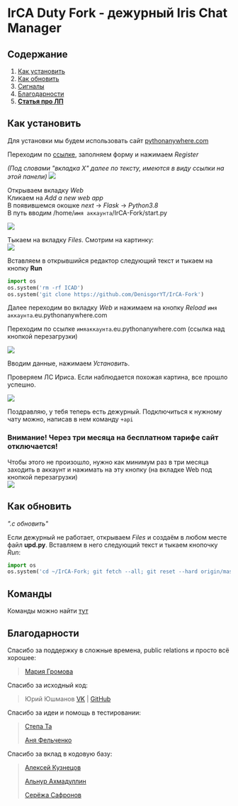 # IrCA Duty Fork - дежурный Iris Chat Manager

## Содержание
1. [Как установить](./README.md#Как-установить)
2. [Как обновить](./README.md#Как-обновить)
3. [Сигналы](./README.md#Сигналы)
4. [Благодарности](./README.md#Благодарности)
5. [**Статья про ЛП**](http://vk.com/@ircaduty-lp-module)

<!-- Если что, [в нашей беседке](https://vk.me/join/cDa3Oe01mwpXuBL2QPOIPLfmJlaLKYBHWEo=) тебе могут помочь. -->
<!-- **(уважай чужое время и проверь сначала заметки беседы, скорее всего, там есть ответ на твой вопрос)** -->

## Как установить

Для установки мы будем использовать сайт [pythonanywhere.com](https://www.eu.pythonanywhere.com/)

Переходим по [ссылке](https://www.eu.pythonanywhere.com/registration/register/beginner/), заполняем форму и нажимаем *Register*

*(Под словами "вкладка X" далее по тексту, имеются в виду ссылки на этой панели)*
[![](https://sun9-35.userapi.com/GvwS8jmduczHApabBhlJyeJcAzhMLkFEE8Bqmw/_UZT_5jUQtk.jpg)](https://sun9-35.userapi.com/GvwS8jmduczHApabBhlJyeJcAzhMLkFEE8Bqmw/_UZT_5jUQtk.jpg)


Открываем вкладку *Web*\
Кликаем на *Add a new web app*\
В появившемся окошке *next*  -> *Flask* -> *Python3.8*\
В путь вводим /home/`имя аккаунта`/IrCA-Fork/start.py

[![](https://sun1-88.userapi.com/7GyijrmWOq2WKYg-RqZMsZjn_5J9FAN0yTv8hA/EzO72_mIHwc.jpg)](https://sun1-88.userapi.com/7GyijrmWOq2WKYg-RqZMsZjn_5J9FAN0yTv8hA/EzO72_mIHwc.jpg)

Тыкаем на вкладку *Files*. Смотрим на картинку:\
[![](https://sun9-79.userapi.com/impf/UxI4dBLSwiYBT_JojwqN1O6xq_I0tZSVqKvBoQ/zVjLKL9NpKc.jpg?size=777x137&quality=96&sign=fd988e120467f5046da6a4ce944947d8&type=album)](https://sun9-79.userapi.com/impf/UxI4dBLSwiYBT_JojwqN1O6xq_I0tZSVqKvBoQ/zVjLKL9NpKc.jpg?size=777x137&quality=96&sign=fd988e120467f5046da6a4ce944947d8&type=album)

Вставляем в открывшийся редактор следующий текст и тыкаем на кнопку **Run**
```python
import os
os.system('rm -rf ICAD')
os.system('git clone https://github.com/DenisgorYT/IrCA-Fork')
```


Далее переходим во вкладку *Web* и нажимаем на кнопку *Reload* `имя аккаунта`.eu.pythonanywhere.com

Переходим по ссылке `имяаккаунта`.eu.pythonanywhere.com (ссылка над кнопкой перезагрузки)

[![](https://sun9-58.userapi.com/BQNI2zd65Erkq0AU9DlMfohvqJ8id8rFZ0yx3A/UVdo0UBPYSo.jpg)](https://sun9-58.userapi.com/BQNI2zd65Erkq0AU9DlMfohvqJ8id8rFZ0yx3A/UVdo0UBPYSo.jpg)

Вводим данные, нажимаем *Установить*.

Проверяем ЛС Ириса. Если наблюдается похожая картина, все прошло успешно.

[![](https://sun9-30.userapi.com/sVe1HXsLTeJJAooKetexpUA2SgzebW5x04XRPQ/IiwM_MRWBdc.jpg)](https://sun9-30.userapi.com/sVe1HXsLTeJJAooKetexpUA2SgzebW5x04XRPQ/IiwM_MRWBdc.jpg)

Поздравляю, у тебя теперь есть дежурный. Подключиться к нужному чату можно, написав в нем команду `+api`

### **Внимание!** Через три месяца на бесплатном тарифе сайт отключается!
Чтобы этого не произошло, нужно как минимум раз в три месяца заходить в аккаунт и нажимать на эту кнопку (на вкладке Web под кнопкой перезагрузки)\
[![](https://sun9-45.userapi.com/jCRPUmhR1BziUy5dWC-9RFd6ymSU9zbNC3DgCg/AlaKKXFA_Ko.jpg)](https://sun9-45.userapi.com/jCRPUmhR1BziUy5dWC-9RFd6ymSU9zbNC3DgCg/AlaKKXFA_Ko.jpg)

## Как обновить
*".c обновить"*

Если дежурный не работает, открываем *Files* и создаём в любом месте файл **upd.py**. Вставляем в него следующий текст и тыкаем кнопочку *Run*:
```python
import os
os.system('cd ~/IrCA-Fork; git fetch --all; git reset --hard origin/master-beta')
```

## Команды
Команды можно найти [тут](http://vk.com/@ircaduty-commands)

## Благодарности

Спасибо за поддержку в сложные времена, public relations и просто всё хорошее:

> [Мария Громова](https://vk.com/id549315693)

Спасибо за исходный код:

> Юрий Юшманов [VK](https://vk.com/id460908267) | [GitHub](https://github.com/lordralinc)

Спасибо за идеи и помощь в тестировании:

> [Степа Та](https://vk.com/id365530525)
>
> [Аня Фельченко](https://vk.com/id324036713)

Спасибо за вклад в кодовую базу:

> [Алексей Кузнецов](https://vk.com/id194861150)
>
> [Альнур Ахмадуллин](https://vk.com/id197786896)
>
> [Серёжа Сафронов](https://vk.com/id266287518)

